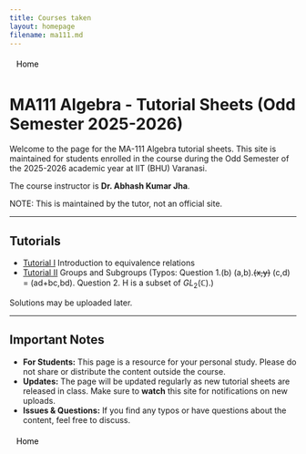 ```yaml
---
title: Courses taken
layout: homepage
filename: ma111.md
---
```


<style>
.adaptive-button {
  display: inline-block;
  padding: 6px 12px;
  background-color: transparent;
  text-decoration: none;
  border-radius: 4px;
  transition: color 0.3s ease;
}

/* Light mode */
@media (prefers-color-scheme: light) {
  .adaptive-button {
    color: black;
  }
}

/* Dark mode */
@media (prefers-color-scheme: dark) {
  .adaptive-button {
    color: white;
  }
}
</style>

<a href="./index" class="adaptive-button"> Home </a>


# MA111 Algebra - Tutorial Sheets (Odd Semester 2025-2026)

Welcome to the page for the MA-111 Algebra tutorial sheets. This site is maintained for students enrolled in the course during the Odd Semester of the 2025-2026 academic year at IIT (BHU) Varanasi.

The course instructor is **Dr. Abhash Kumar Jha**.

NOTE: This is maintained by the tutor, not an official site.

---

## Tutorials
- [Tutorial I](./assets/ma111/Tutorial_I.pdf) Introduction to equivalence relations
- [Tutorial II](./assets/ma111/Tutorial_II.pdf) Groups and Subgroups 
(Typos: Question 1.(b) (a,b).~~(x,y)~~ (c,d) = (ad+bc,bd). Question 2. H is a subset of $GL_2(\mathbb C)$.)

Solutions may be uploaded later.

---

## Important Notes

* **For Students:** This page is a resource for your personal study. Please do not share or distribute the content outside the course.
* **Updates:** The page will be updated regularly as new tutorial sheets are released in class. Make sure to **watch** this site for notifications on new uploads.
* **Issues & Questions:** If you find any typos or have questions about the content, feel free to discuss.


<style>
.adaptive-button {
  display: inline-block;
  padding: 6px 12px;
  background-color: transparent;
  text-decoration: none;
  border-radius: 4px;
  transition: color 0.3s ease;
}

/* Light mode */
@media (prefers-color-scheme: light) {
  .adaptive-button {
    color: black;
  }
}

/* Dark mode */
@media (prefers-color-scheme: dark) {
  .adaptive-button {
    color: white;
  }
}
</style>

<a href="./index" class="adaptive-button"> Home </a>

